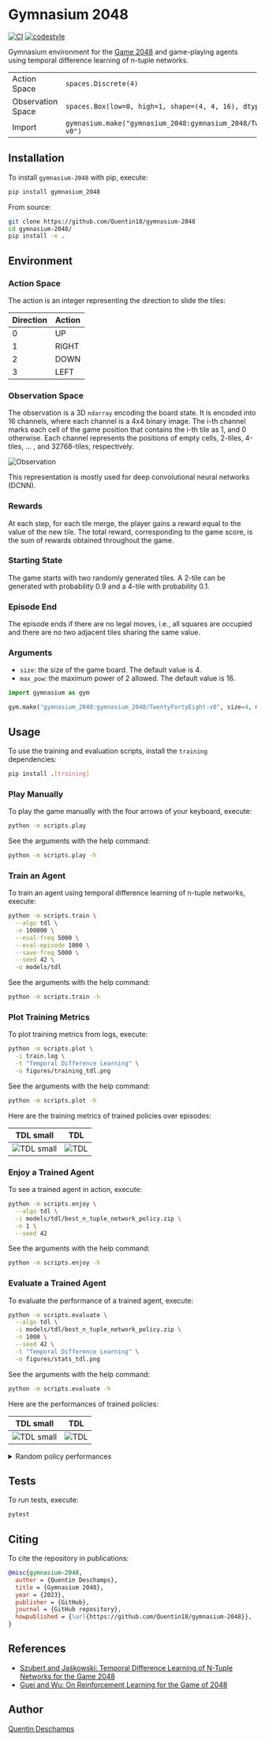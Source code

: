# Gymnasium 2048

[![CI](https://github.com/Quentin18/gymnasium-2048/actions/workflows/build.yml/badge.svg)](https://github.com/Quentin18/gymnasium-2048/actions/workflows/build.yml)
[![codestyle](https://img.shields.io/badge/code%20style-black-000000.svg)](https://github.com/psf/black)

Gymnasium environment for the [Game 2048](https://en.wikipedia.org/wiki/2048_(video_game)) and game-playing agents using
temporal difference learning of n-tuple networks.

<table>
    <tbody>
        <tr>
            <td>Action Space</td>
            <td><code>spaces.Discrete(4)</code></td>
        </tr>
        <tr>
            <td>Observation Space</td>
            <td><code>spaces.Box(low=0, high=1, shape=(4, 4, 16), dtype=np.uint8)</code></td>
        </tr>
        <tr>
            <td>Import</td>
            <td><code>gymnasium.make("gymnasium_2048:gymnasium_2048/TwentyFortyEight-v0")</code></td>
        </tr>
    </tbody>
</table>

## Installation

To install `gymnasium-2048` with pip, execute:

```bash
pip install gymnasium_2048
```

From source:

```bash
git clone https://github.com/Quentin18/gymnasium-2048
cd gymnasium-2048/
pip install -e .
```

## Environment

### Action Space

The action is an integer representing the direction to slide the tiles:

| Direction | Action |
|-----------|--------|
| 0         | UP     |
| 1         | RIGHT  |
| 2         | DOWN   |
| 3         | LEFT   |

### Observation Space

The observation is a 3D `ndarray` encoding the board state. It is encoded into 16 channels, where each channel is a 4x4
binary image. The i-th channel marks each cell of the game position that contains the i-th tile as 1, and 0 otherwise.
Each channel represents the positions of empty cells, 2-tiles, 4-tiles, ... , and 32768-tiles, respectively.

![Observation](./figures/observation.png)

This representation is mostly used for deep convolutional neural networks (DCNN).

### Rewards

At each step, for each tile merge, the player gains a reward
equal to the value of the new tile.
The total reward, corresponding to the game score, is the
sum of rewards obtained throughout the game.

### Starting State

The game starts with two randomly generated tiles. A 2-tile can be generated with probability 0.9 and a 4-tile with
probability 0.1.

### Episode End

The episode ends if there are no legal moves, i.e., all squares are occupied and there are no two adjacent tiles sharing
the same value.

### Arguments

- `size`: the size of the game board. The default value is 4.
- `max_pow`: the maximum power of 2 allowed. The default value is 16.

```python
import gymnasium as gym

gym.make("gymnasium_2048:gymnasium_2048/TwentyFortyEight-v0", size=4, max_pow=16)
```

## Usage

To use the training and evaluation scripts, install the `training` dependencies:

```bash
pip install .[training]
```

### Play Manually

To play the game manually with the four arrows of your keyboard, execute:

```bash
python -m scripts.play
```

See the arguments with the help command:

```bash
python -m scripts.play -h
```

### Train an Agent

To train an agent using temporal difference learning of n-tuple networks, execute:

```bash
python -m scripts.train \
  --algo tdl \
  -n 100000 \
  --eval-freq 5000 \
  --eval-episode 1000 \
  --save-freq 5000 \
  --seed 42 \
  -o models/tdl
```

See the arguments with the help command:

```bash
python -m scripts.train -h
```

### Plot Training Metrics

To plot training metrics from logs, execute:

```bash
python -m scripts.plot \
  -i train.log \
  -t "Temporal Difference Learning" \
  -o figures/training_tdl.png
```

See the arguments with the help command:

```bash
python -m scripts.plot -h
```

Here are the training metrics of trained policies over episodes:

| TDL small                                      | TDL                                |
|------------------------------------------------|------------------------------------|
| ![TDL small](./figures/training_tdl_small.png) | ![TDL](./figures/training_tdl.png) |

### Enjoy a Trained Agent

To see a trained agent in action, execute:

```bash
python -m scripts.enjoy \
  --algo tdl \
  -i models/tdl/best_n_tuple_network_policy.zip \
  -n 1 \
  --seed 42
```

See the arguments with the help command:

```bash
python -m scripts.enjoy -h
```

### Evaluate a Trained Agent

To evaluate the performance of a trained agent, execute:

```bash
python -m scripts.evaluate \
  --algo tdl \
  -i models/tdl/best_n_tuple_network_policy.zip \
  -n 1000 \
  --seed 42 \
  -t "Temporal Difference Learning" \
  -o figures/stats_tdl.png
```

See the arguments with the help command:

```bash
python -m scripts.evaluate -h
```

Here are the performances of trained policies:

| TDL small                                   | TDL                             |
|---------------------------------------------|---------------------------------|
| ![TDL small](./figures/stats_tdl_small.png) | ![TDL](./figures/stats_tdl.png) |

<details>
<summary>Random policy performances</summary>

![Random policy](./figures/stats_random_policy.png)

</details>

## Tests

To run tests, execute:

```bash
pytest
```

## Citing

To cite the repository in publications:

```bibtex
@misc{gymnasium-2048,
  author = {Quentin Deschamps},
  title = {Gymnasium 2048},
  year = {2023},
  publisher = {GitHub},
  journal = {GitHub repository},
  howpublished = {\url{https://github.com/Quentin18/gymnasium-2048}},
}
```

## References

- [Szubert and Jaśkowski: Temporal Difference Learning of N-Tuple Networks
  for the Game 2048](https://www.cs.put.poznan.pl/wjaskowski/pub/papers/Szubert2014_2048.pdf)
- [Guei and Wu: On Reinforcement Learning for the Game of 2048](https://arxiv.org/pdf/2212.11087.pdf)

## Author

[Quentin Deschamps](mailto:quentindeschamps18@gmail.com)
